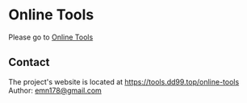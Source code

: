 # Online Tools
Please go to [Online Tools](http://tools.dd99.top/online-tools/)

## Contact
The project's website is located at https://tools.dd99.top/online-tools  
Author: emn178@gmail.com
